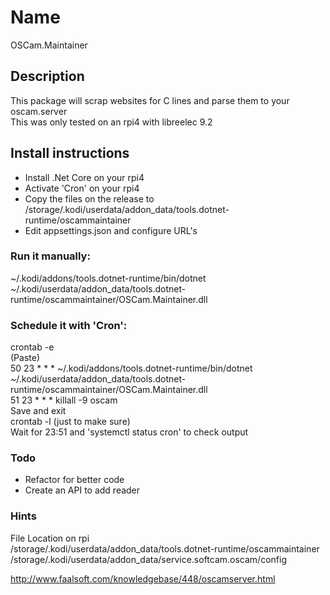# Name
OSCam.Maintainer

## Description
This package will scrap websites for C lines and parse them to your oscam.server  
This was only tested on an rpi4 with libreelec 9.2

## Install instructions
 * Install .Net Core on your rpi4  
 * Activate 'Cron' on your rpi4  
 * Copy the files on the release to /storage/.kodi/userdata/addon_data/tools.dotnet-runtime/oscammaintainer  
 * Edit appsettings.json and configure URL's  

### Run it manually:
~/.kodi/addons/tools.dotnet-runtime/bin/dotnet ~/.kodi/userdata/addon_data/tools.dotnet-runtime/oscammaintainer/OSCam.Maintainer.dll  

### Schedule it with 'Cron':
crontab -e  
(Paste)  
50 23 * * * ~/.kodi/addons/tools.dotnet-runtime/bin/dotnet ~/.kodi/userdata/addon_data/tools.dotnet-runtime/oscammaintainer/OSCam.Maintainer.dll  
51 23 * * * killall -9 oscam  
Save and exit  
crontab -l (just to make sure)  
Wait for 23:51 and 'systemctl status cron' to check output  

### Todo
 * Refactor for better code  
 * Create an API to add reader  

### Hints
File Location on rpi  
/storage/.kodi/userdata/addon_data/tools.dotnet-runtime/oscammaintainer  
/storage/.kodi/userdata/addon_data/service.softcam.oscam/config  

http://www.faalsoft.com/knowledgebase/448/oscamserver.html  